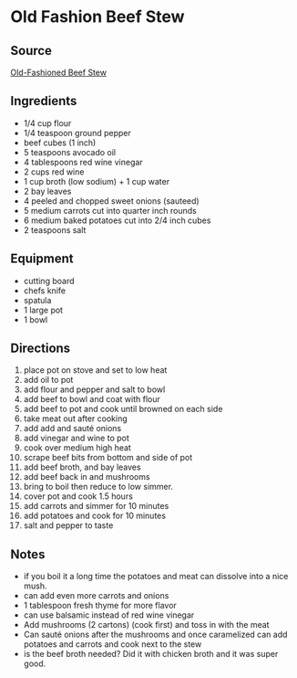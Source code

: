 ---
---


# Old Fashion Beef Stew

## Source

[Old-Fashioned Beef Stew](https://cooking.nytimes.com/recipes/4735-old-fashioned-beef-stew)

## Ingredients

- 1/4 cup flour
- 1/4 teaspoon ground pepper
- beef cubes (1 inch)
- 5 teaspoons avocado oil
- 4 tablespoons red wine vinegar
- 2 cups red wine
- 1 cup broth (low sodium) + 1 cup water
- 2 bay leaves
- 4 peeled and chopped sweet onions (sauteed)
- 5 medium carrots cut into quarter inch rounds
- 6 medium baked potatoes cut into 2/4 inch cubes
- 2 teaspoons salt

## Equipment

- cutting board
- chefs knife
- spatula
- 1 large pot
- 1 bowl

## Directions

1. place pot on stove and set to low heat
1. add oil to pot
1. add flour and pepper and salt to bowl
1. add beef to bowl and coat with flour
1. add beef to pot and cook until browned on each side
1. take meat out after cooking
1. add add and sauté onions
1. add vinegar and wine to pot
1. cook over medium high heat
1. scrape beef bits from bottom and side of pot
1. add beef broth, and bay leaves
1. add beef back in and mushrooms
1. bring to boil then reduce to low simmer.
1. cover pot and cook 1.5 hours
1. add carrots and simmer for 10 minutes
1. add potatoes and cook for 10 minutes
1. salt and pepper to taste


## Notes

- if you boil it a long time the potatoes and meat can dissolve into a nice mush.
- can add even more carrots and onions
- 1 tablespoon fresh thyme for more flavor
- can use balsamic instead of red wine vinegar
- Add mushrooms (2 cartons) (cook first) and toss in with the meat
- Can sauté onions after the mushrooms and once caramelized can add potatoes and carrots and cook next to the stew
- is the beef broth needed? Did it with chicken broth and it was super good.